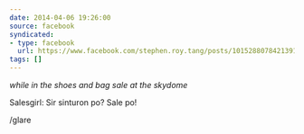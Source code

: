 ```yaml
---
date: 2014-04-06 19:26:00
source: facebook
syndicated:
- type: facebook
  url: https://www.facebook.com/stephen.roy.tang/posts/10152880784213912
tags: []
---
```


*while in the shoes and bag sale at the skydome*  

Salesgirl: Sir sinturon po? Sale po!  

/glare